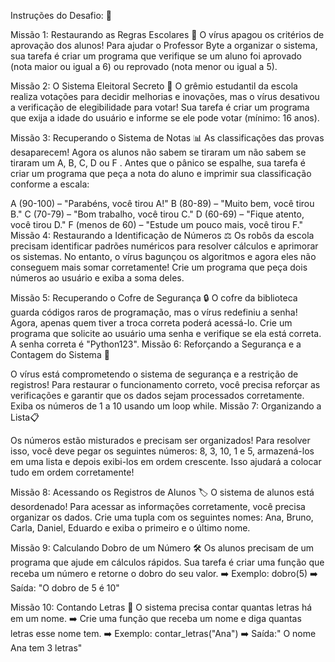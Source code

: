 Instruções do Desafio: 🚨

Missão 1: Restaurando as Regras Escolares 📝 O vírus apagou os critérios de aprovação dos alunos! Para ajudar o Professor Byte a organizar o sistema, sua tarefa é criar um programa que verifique se um aluno foi aprovado (nota maior ou igual a 6) ou reprovado (nota menor ou igual a 5).

Missão 2: O Sistema Eleitoral Secreto 📝 O grêmio estudantil da escola realiza votações para decidir melhorias e inovações, mas o vírus desativou a verificação de elegibilidade para votar! Sua tarefa é criar um programa que exija a idade do usuário e informe se ele pode votar (mínimo: 16 anos).

Missão 3: Recuperando o Sistema de Notas 📊 As classificações das provas desaparecem! Agora os alunos não sabem se tiraram um não sabem se tiraram um A, B, C, D ou F . Antes que o pânico se espalhe, sua tarefa é criar um programa que peça a nota do aluno e imprimir sua classificação conforme a escala:

A (90-100) – "Parabéns, você tirou A!"
B (80-89) – "Muito bem, você tirou B."
C (70-79) – "Bom trabalho, você tirou C."
D (60-69) – "Fique atento, você tirou D."
F (menos de 60) – "Estude um pouco mais, você tirou F."
Missão 4: Restaurando a Identificação de Números ⚖️ Os robôs da escola precisam identificar padrões numéricos para resolver cálculos e aprimorar os sistemas. No entanto, o vírus bagunçou os algoritmos e agora eles não conseguem mais somar corretamente! Crie um programa que peça dois números ao usuário e exiba a soma deles.

Missão 5: Recuperando o Cofre de Segurança 🔒 O cofre da biblioteca guarda códigos raros de programação, mas o vírus redefiniu a senha! Agora, apenas quem tiver a troca correta poderá acessá-lo. Crie um programa que solicite ao usuário uma senha e verifique se ela está correta. A senha correta é "Python123". Missão 6: Reforçando a Segurança e a Contagem do Sistema 💾

O vírus está comprometendo o sistema de segurança e a restrição de registros! Para restaurar o funcionamento correto, você precisa reforçar as verificações e garantir que os dados sejam processados ​​corretamente. Exiba os números de 1 a 10 usando um loop while.
Missão 7: Organizando a Lista📋

Os números estão misturados e precisam ser organizados! Para resolver isso, você deve pegar os seguintes números: 8, 3, 10, 1 e 5, armazená-los em uma lista e depois exibi-los em ordem crescente. Isso ajudará a colocar tudo em ordem corretamente!

Missão 8: Acessando os Registros de Alunos 🏷️ O sistema de alunos está desordenado! Para acessar as informações corretamente, você precisa organizar os dados. Crie uma tupla com os seguintes nomes: Ana, Bruno, Carla, Daniel, Eduardo e exiba o primeiro e o último nome.

Missão 9: Calculando Dobro de um Número 🛠️ Os alunos precisam de um programa que ajude em cálculos rápidos. Sua tarefa é criar uma função que receba um número e retorne o dobro do seu valor. ➡️ Exemplo: dobro(5) ➡️ Saída: "O dobro de 5 é 10"

Missão 10: Contando Letras 🔄 O sistema precisa contar quantas letras há em um nome. ➡️ Crie uma função que receba um nome e diga quantas letras esse nome tem. ➡️ Exemplo: contar_letras("Ana") ➡️ Saída:" O nome Ana tem 3 letras"
